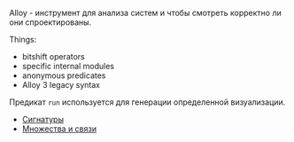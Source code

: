 Alloy - инструмент для анализа систем и чтобы смотреть корректно ли они спроектированы.

Things:

- bitshift operators
- specific internal modules
- anonymous predicates
- Alloy 3 legacy syntax

Предикат ```run``` используется для генерации определенной визуализации.

- [Сигнатуры](signatures)
- [Множества и связи](sets-and-relations)
